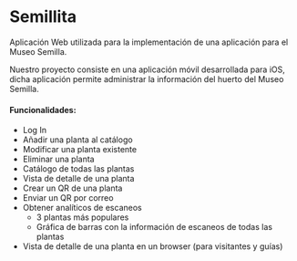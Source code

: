 
# Semillita 

<p>Aplicación Web utilizada para la implementación de una aplicación para el Museo Semilla.</p>

<p>Nuestro proyecto consiste en una aplicación móvil desarrollada para iOS, dicha aplicación permite administrar la información del huerto del Museo Semilla.</p>

#### Funcionalidades:

* Log In 
* Añadir una planta al catálogo
* Modificar una planta existente
* Eliminar una planta
* Catálogo de todas las plantas
* Vista de detalle de una planta
* Crear un QR de una planta
* Enviar un QR por correo
* Obtener analíticos de escaneos
  * 3 plantas más populares
  * Gráfica de barras con la información de escaneos de todas las plantas
* Vista de detalle de una planta en un browser (para visitantes y guías)
